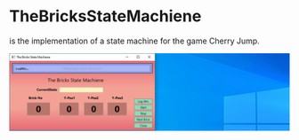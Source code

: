 # TheBricksStateMachiene
is the implementation of a state machine for the game Cherry Jump.

![img](https://github.com/uhwgmxorg/TheBricksStateMachiene/blob/master/Doc/77_1.gif)
